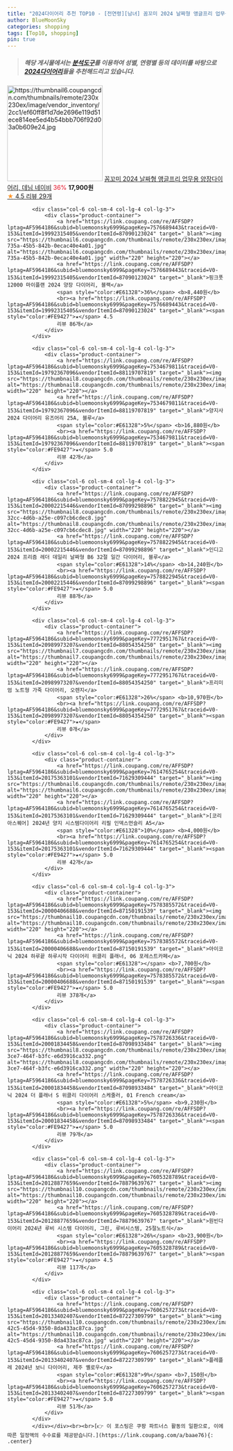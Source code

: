```yaml
---
title: "2024다이어리 추천 TOP10 - [전연령][남녀] 꼼꼬미 2024 날짜형 앵글프리 업무용 양장다이어리, 데님 네이비"
author: BlueMoonSky
categories: shopping
tags: [Top10, shopping]
pin: true
---
```


> ##### 해당 게시물에서는 [**분석도구**](https://itemscout.io/)를 이용하여 **성별**, **연령별** 등의 데이터를 바탕으로 [**2024다이어리**](https://link.coupang.com/a/baae76)들을 추천해드리고 있습니다.
<div class="container"><div class="row">
            <div class="col-6 col-sm-4 col-lg-4 col-lg-3">
                <div class="product-container">
                    <a href="https://link.coupang.com/re/AFFSDP?lptag=AF5964186&subid=bluemoonsky6999&pageKey=7656035043&traceid=V0-153&itemId=20383620802&vendorItemId=83003977516" target="_blank"><img src="https://thumbnail6.coupangcdn.com/thumbnails/remote/230x230ex/image/vendor_inventory/2cc1/ef60ff8f1d7de2696e119d51ece814ee5ed4b54bbb706f92d03a0b609e24.jpg" alt="https://thumbnail6.coupangcdn.com/thumbnails/remote/230x230ex/image/vendor_inventory/2cc1/ef60ff8f1d7de2696e119d51ece814ee5ed4b54bbb706f92d03a0b609e24.jpg" width="220" height="220"></a>
                    <a href="https://link.coupang.com/re/AFFSDP?lptag=AF5964186&subid=bluemoonsky6999&pageKey=7656035043&traceid=V0-153&itemId=20383620802&vendorItemId=83003977516" target="_blank">꼼꼬미 2024 날짜형 앵글프리 업무용 양장다이어리, 데님 네이비</a>
                    <span style="color:#E61328">36%</span> <b>17,900원</b>
                    <br><a href="https://link.coupang.com/re/AFFSDP?lptag=AF5964186&subid=bluemoonsky6999&pageKey=7656035043&traceid=V0-153&itemId=20383620802&vendorItemId=83003977516" target="_blank"><span style="color:#FE9427">★</span> 4.5
                    리뷰 29개</a>
                </div>
            </div>
            
            <div class="col-6 col-sm-4 col-lg-4 col-lg-3">
                <div class="product-container">
                    <a href="https://link.coupang.com/re/AFFSDP?lptag=AF5964186&subid=bluemoonsky6999&pageKey=7576689443&traceid=V0-153&itemId=19992315405&vendorItemId=87090123024" target="_blank"><img src="https://thumbnail6.coupangcdn.com/thumbnails/remote/230x230ex/image/retail/images/2023/09/05/18/0/67577aeb-735a-45b5-842b-0ecac40e4a01.jpg" alt="https://thumbnail6.coupangcdn.com/thumbnails/remote/230x230ex/image/retail/images/2023/09/05/18/0/67577aeb-735a-45b5-842b-0ecac40e4a01.jpg" width="220" height="220"></a>
                    <a href="https://link.coupang.com/re/AFFSDP?lptag=AF5964186&subid=bluemoonsky6999&pageKey=7576689443&traceid=V0-153&itemId=19992315405&vendorItemId=87090123024" target="_blank">핑크풋 12000 마이플랜 2024 양장 다이어리, 블랙</a>
                    <span style="color:#E61328">36%</span> <b>8,440원</b>
                    <br><a href="https://link.coupang.com/re/AFFSDP?lptag=AF5964186&subid=bluemoonsky6999&pageKey=7576689443&traceid=V0-153&itemId=19992315405&vendorItemId=87090123024" target="_blank"><span style="color:#FE9427">★</span> 4.5
                    리뷰 86개</a>
                </div>
            </div>
            
            <div class="col-6 col-sm-4 col-lg-4 col-lg-3">
                <div class="product-container">
                    <a href="https://link.coupang.com/re/AFFSDP?lptag=AF5964186&subid=bluemoonsky6999&pageKey=7534679811&traceid=V0-153&itemId=19792367096&vendorItemId=88119707819" target="_blank"><img src="https://thumbnail8.coupangcdn.com/thumbnails/remote/230x230ex/image/vendor_inventory/150d/2a598dcc0a63db40991c71491fa0ee27f34960b28c56ec28f3a2797c40eb.jpeg" alt="https://thumbnail8.coupangcdn.com/thumbnails/remote/230x230ex/image/vendor_inventory/150d/2a598dcc0a63db40991c71491fa0ee27f34960b28c56ec28f3a2797c40eb.jpeg" width="220" height="220"></a>
                    <a href="https://link.coupang.com/re/AFFSDP?lptag=AF5964186&subid=bluemoonsky6999&pageKey=7534679811&traceid=V0-153&itemId=19792367096&vendorItemId=88119707819" target="_blank">양지사 2024 다이어리 유즈어리 25A, 블루</a>
                    <span style="color:#E61328">5%</span> <b>16,880원</b>
                    <br><a href="https://link.coupang.com/re/AFFSDP?lptag=AF5964186&subid=bluemoonsky6999&pageKey=7534679811&traceid=V0-153&itemId=19792367096&vendorItemId=88119707819" target="_blank"><span style="color:#FE9427">★</span> 5.0
                    리뷰 42개</a>
                </div>
            </div>
            
            <div class="col-6 col-sm-4 col-lg-4 col-lg-3">
                <div class="product-container">
                    <a href="https://link.coupang.com/re/AFFSDP?lptag=AF5964186&subid=bluemoonsky6999&pageKey=7578822945&traceid=V0-153&itemId=20002215446&vendorItemId=87099298896" target="_blank"><img src="https://thumbnail8.coupangcdn.com/thumbnails/remote/230x230ex/image/retail/images/2023/09/06/14/4/cda2e2f1-32cc-4d6b-a25e-c097cb6cdec8.jpg" alt="https://thumbnail8.coupangcdn.com/thumbnails/remote/230x230ex/image/retail/images/2023/09/06/14/4/cda2e2f1-32cc-4d6b-a25e-c097cb6cdec8.jpg" width="220" height="220"></a>
                    <a href="https://link.coupang.com/re/AFFSDP?lptag=AF5964186&subid=bluemoonsky6999&pageKey=7578822945&traceid=V0-153&itemId=20002215446&vendorItemId=87099298896" target="_blank">인디고 2024 프리즘 레더 데일리 날짜형 B6 32절 일간 다이어리, 블루</a>
                    <span style="color:#E61328">14%</span> <b>14,240원</b>
                    <br><a href="https://link.coupang.com/re/AFFSDP?lptag=AF5964186&subid=bluemoonsky6999&pageKey=7578822945&traceid=V0-153&itemId=20002215446&vendorItemId=87099298896" target="_blank"><span style="color:#FE9427">★</span> 5.0
                    리뷰 88개</a>
                </div>
            </div>
            
            <div class="col-6 col-sm-4 col-lg-4 col-lg-3">
                <div class="product-container">
                    <a href="https://link.coupang.com/re/AFFSDP?lptag=AF5964186&subid=bluemoonsky6999&pageKey=7772951767&traceid=V0-153&itemId=20989973207&vendorItemId=88054354250" target="_blank"><img src="https://thumbnail7.coupangcdn.com/thumbnails/remote/230x230ex/image/vendor_inventory/6ee4/d45ba2de22c688a60dbe288b6113c4daba3122a77e671e25be087cd4b8a1.jpeg" alt="https://thumbnail7.coupangcdn.com/thumbnails/remote/230x230ex/image/vendor_inventory/6ee4/d45ba2de22c688a60dbe288b6113c4daba3122a77e671e25be087cd4b8a1.jpeg" width="220" height="220"></a>
                    <a href="https://link.coupang.com/re/AFFSDP?lptag=AF5964186&subid=bluemoonsky6999&pageKey=7772951767&traceid=V0-153&itemId=20989973207&vendorItemId=88054354250" target="_blank">프리미엄 노트형 가죽 다이어리, 오렌지</a>
                    <span style="color:#E61328">26%</span> <b>10,970원</b>
                    <br><a href="https://link.coupang.com/re/AFFSDP?lptag=AF5964186&subid=bluemoonsky6999&pageKey=7772951767&traceid=V0-153&itemId=20989973207&vendorItemId=88054354250" target="_blank"><span style="color:#FE9427">★</span> 
                    리뷰 0개</a>
                </div>
            </div>
            
            <div class="col-6 col-sm-4 col-lg-4 col-lg-3">
                <div class="product-container">
                    <a href="https://link.coupang.com/re/AFFSDP?lptag=AF5964186&subid=bluemoonsky6999&pageKey=7614765254&traceid=V0-153&itemId=20175363101&vendorItemId=71629309444" target="_blank"><img src="https://thumbnail6.coupangcdn.com/thumbnails/remote/230x230ex/image/vendor_inventory/b426/d6c7f9a7f021ea537cce3c5a973ced9ba872cc1c18540401c98643ee87ae.jpg" alt="https://thumbnail6.coupangcdn.com/thumbnails/remote/230x230ex/image/vendor_inventory/b426/d6c7f9a7f021ea537cce3c5a973ced9ba872cc1c18540401c98643ee87ae.jpg" width="220" height="220"></a>
                    <a href="https://link.coupang.com/re/AFFSDP?lptag=AF5964186&subid=bluemoonsky6999&pageKey=7614765254&traceid=V0-153&itemId=20175363101&vendorItemId=71629309444" target="_blank">[코리아스퀘어] 2024년 양지 시스템다이어리 리필 인덱스먼슬리 A5</a>
                    <span style="color:#E61328">10%</span> <b>4,000원</b>
                    <br><a href="https://link.coupang.com/re/AFFSDP?lptag=AF5964186&subid=bluemoonsky6999&pageKey=7614765254&traceid=V0-153&itemId=20175363101&vendorItemId=71629309444" target="_blank"><span style="color:#FE9427">★</span> 5.0
                    리뷰 42개</a>
                </div>
            </div>
            
            <div class="col-6 col-sm-4 col-lg-4 col-lg-3">
                <div class="product-container">
                    <a href="https://link.coupang.com/re/AFFSDP?lptag=AF5964186&subid=bluemoonsky6999&pageKey=7578385572&traceid=V0-153&itemId=20000406688&vendorItemId=87150191539" target="_blank"><img src="https://thumbnail10.coupangcdn.com/thumbnails/remote/230x230ex/image/vendor_inventory/b6dc/a6dd254691a5e123a97dbd2dcf57aba077baa88c1e737fd783f50af7a2e3.jpg" alt="https://thumbnail10.coupangcdn.com/thumbnails/remote/230x230ex/image/vendor_inventory/b6dc/a6dd254691a5e123a97dbd2dcf57aba077baa88c1e737fd783f50af7a2e3.jpg" width="220" height="220"></a>
                    <a href="https://link.coupang.com/re/AFFSDP?lptag=AF5964186&subid=bluemoonsky6999&pageKey=7578385572&traceid=V0-153&itemId=20000406688&vendorItemId=87150191539" target="_blank">아이코닉 2024 하루끝 하루시작 다이어리 위클리 플래너, 06 포레스트카페</a>
                    <span style="color:#E61328"></span> <b>7,700원</b>
                    <br><a href="https://link.coupang.com/re/AFFSDP?lptag=AF5964186&subid=bluemoonsky6999&pageKey=7578385572&traceid=V0-153&itemId=20000406688&vendorItemId=87150191539" target="_blank"><span style="color:#FE9427">★</span> 5.0
                    리뷰 378개</a>
                </div>
            </div>
            
            <div class="col-6 col-sm-4 col-lg-4 col-lg-3">
                <div class="product-container">
                    <a href="https://link.coupang.com/re/AFFSDP?lptag=AF5964186&subid=bluemoonsky6999&pageKey=7578726336&traceid=V0-153&itemId=20001834458&vendorItemId=87098933484" target="_blank"><img src="https://thumbnail8.coupangcdn.com/thumbnails/remote/230x230ex/image/retail/images/2023/09/06/13/3/0166dfc7-3ce7-464f-b3fc-e6d3916ca332.png" alt="https://thumbnail8.coupangcdn.com/thumbnails/remote/230x230ex/image/retail/images/2023/09/06/13/3/0166dfc7-3ce7-464f-b3fc-e6d3916ca332.png" width="220" height="220"></a>
                    <a href="https://link.coupang.com/re/AFFSDP?lptag=AF5964186&subid=bluemoonsky6999&pageKey=7578726336&traceid=V0-153&itemId=20001834458&vendorItemId=87098933484" target="_blank">아이코닉 2024 더 플래너 S 위클리 다이어리 스케줄러, 01 French cream</a>
                    <span style="color:#E61328">5%</span> <b>9,230원</b>
                    <br><a href="https://link.coupang.com/re/AFFSDP?lptag=AF5964186&subid=bluemoonsky6999&pageKey=7578726336&traceid=V0-153&itemId=20001834458&vendorItemId=87098933484" target="_blank"><span style="color:#FE9427">★</span> 5.0
                    리뷰 79개</a>
                </div>
            </div>
            
            <div class="col-6 col-sm-4 col-lg-4 col-lg-3">
                <div class="product-container">
                    <a href="https://link.coupang.com/re/AFFSDP?lptag=AF5964186&subid=bluemoonsky6999&pageKey=7605328789&traceid=V0-153&itemId=20128877659&vendorItemId=78879639767" target="_blank"><img src="https://thumbnail10.coupangcdn.com/thumbnails/remote/230x230ex/image/vendor_inventory/0525/ee19cdaa2467f2c1ef2f6d2ae32625bf04fc91b6932717a97ac7c8081dc8.jpg" alt="https://thumbnail10.coupangcdn.com/thumbnails/remote/230x230ex/image/vendor_inventory/0525/ee19cdaa2467f2c1ef2f6d2ae32625bf04fc91b6932717a97ac7c8081dc8.jpg" width="220" height="220"></a>
                    <a href="https://link.coupang.com/re/AFFSDP?lptag=AF5964186&subid=bluemoonsky6999&pageKey=7605328789&traceid=V0-153&itemId=20128877659&vendorItemId=78879639767" target="_blank">원빈다이어리 2024년 루비 시스템 다이어리, 그린, 루비시스템, 25절노트식</a>
                    <span style="color:#E61328">26%</span> <b>23,900원</b>
                    <br><a href="https://link.coupang.com/re/AFFSDP?lptag=AF5964186&subid=bluemoonsky6999&pageKey=7605328789&traceid=V0-153&itemId=20128877659&vendorItemId=78879639767" target="_blank"><span style="color:#FE9427">★</span> 4.5
                    리뷰 117개</a>
                </div>
            </div>
            
            <div class="col-6 col-sm-4 col-lg-4 col-lg-3">
                <div class="product-container">
                    <a href="https://link.coupang.com/re/AFFSDP?lptag=AF5964186&subid=bluemoonsky6999&pageKey=7606257273&traceid=V0-153&itemId=20133402407&vendorItemId=87227309799" target="_blank"><img src="https://thumbnail10.coupangcdn.com/thumbnails/remote/230x230ex/image/retail/images/2023/09/18/17/4/0d652ed5-42c5-45d4-9350-8da433ac87ca.jpg" alt="https://thumbnail10.coupangcdn.com/thumbnails/remote/230x230ex/image/retail/images/2023/09/18/17/4/0d652ed5-42c5-45d4-9350-8da433ac87ca.jpg" width="220" height="220"></a>
                    <a href="https://link.coupang.com/re/AFFSDP?lptag=AF5964186&subid=bluemoonsky6999&pageKey=7606257273&traceid=V0-153&itemId=20133402407&vendorItemId=87227309799" target="_blank">플레플레 2024년 보니 다이어리, 제주 옐로우</a>
                    <span style="color:#E61328">9%</span> <b>7,150원</b>
                    <br><a href="https://link.coupang.com/re/AFFSDP?lptag=AF5964186&subid=bluemoonsky6999&pageKey=7606257273&traceid=V0-153&itemId=20133402407&vendorItemId=87227309799" target="_blank"><span style="color:#FE9427">★</span> 5.0
                    리뷰 51개</a>
                </div>
            </div>
            </div></div><br><br>[👉 이 포스팅은 쿠팡 파트너스 활동의 일환으로, 이에 따른 일정액의 수수료를 제공받습니다.](https://link.coupang.com/a/baae76){: .center}